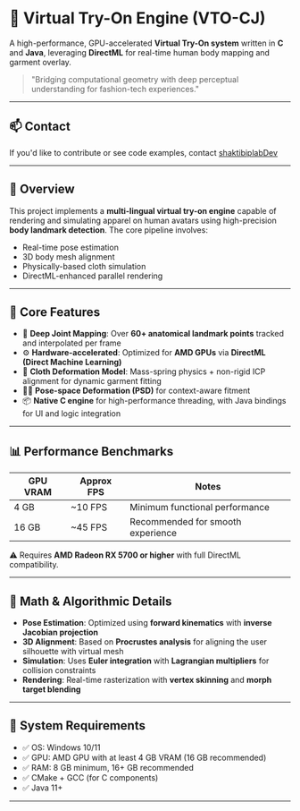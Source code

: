 # 🧥 Virtual Try-On Engine (VTO-CJ)

A high-performance, GPU-accelerated **Virtual Try-On system** written in **C** and **Java**, leveraging **DirectML** for real-time human body mapping and garment overlay.

> "Bridging computational geometry with deep perceptual understanding for fashion-tech experiences."

---

## 📫 Contact

If you'd like to contribute or see code examples, contact [shaktibiplabDev](https://github.com/shaktibiplabDev)

---

## 🚀 Overview

This project implements a **multi-lingual virtual try-on engine** capable of rendering and simulating apparel on human avatars using high-precision **body landmark detection**. The core pipeline involves:

- Real-time pose estimation  
- 3D body mesh alignment  
- Physically-based cloth simulation  
- DirectML-enhanced parallel rendering  

---

## 📐 Core Features

- 🧠 **Deep Joint Mapping**: Over **60+ anatomical landmark points** tracked and interpolated per frame  
- ⚙️ **Hardware-accelerated**: Optimized for **AMD GPUs** via **DirectML (Direct Machine Learning)**  
- 🧵 **Cloth Deformation Model**: Mass-spring physics + non-rigid ICP alignment for dynamic garment fitting  
- 🧍‍♂️ **Pose-space Deformation (PSD)** for context-aware fitment  
- 📦 **Native C engine** for high-performance threading, with Java bindings for UI and logic integration  

---

## 📊 Performance Benchmarks

| GPU VRAM | Approx FPS | Notes                           |
|----------|------------|---------------------------------|
| 4 GB     | ~10 FPS    | Minimum functional performance  |
| 16 GB    | ~45 FPS    | Recommended for smooth experience |

⚠️ Requires **AMD Radeon RX 5700 or higher** with full DirectML compatibility.

---

## 🧠 Math & Algorithmic Details

- **Pose Estimation**: Optimized using **forward kinematics** with **inverse Jacobian projection**  
- **3D Alignment**: Based on **Procrustes analysis** for aligning the user silhouette with virtual mesh  
- **Simulation**: Uses **Euler integration** with **Lagrangian multipliers** for collision constraints  
- **Rendering**: Real-time rasterization with **vertex skinning** and **morph target blending**

---

## 🔧 System Requirements

- ✅ OS: Windows 10/11  
- ✅ GPU: AMD GPU with at least 4 GB VRAM (16 GB recommended)  
- ✅ RAM: 8 GB minimum, 16+ GB recommended  
- ✅ CMake + GCC (for C components)  
- ✅ Java 11+  

---

